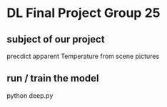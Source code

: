 # DL Final Project Group 25

## subject of our project
precdict apparent Temperature from scene pictures

## run / train the model
python deep.py
